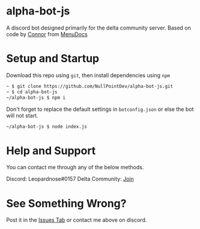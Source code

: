 # alpha-bot-js

A discord bot designed primarily for the delta community server.
Based on code by [Connor](https://twitter.com/Strandable) from [MenuDocs](https://github.com/menudocs/)

# Setup and Startup

Download this repo using `git`, then install dependencies using `npm`

```sh
~ $ git clone https://github.com/NullPointDev/alpha-bot-js.git
~ $ cd alpha-bot-js
~/alpha-bot-js $ npm i
```

Don't forget to replace the default settings in `botconfig.json` or else the bot will not start.

```sh
~/alpha-bot-js $ node index.js
```

# Help and Support

You can contact me through any of the below methods.

Discord: Leopardnose#0157
Delta Community: [Join](https://discord.gg/nAsWCfn)

# See Something Wrong?

Post it in the [Issues Tab](https://https://github.com/NullPointDev/alpha-bot-js/issues)
or contact me above on discord.
